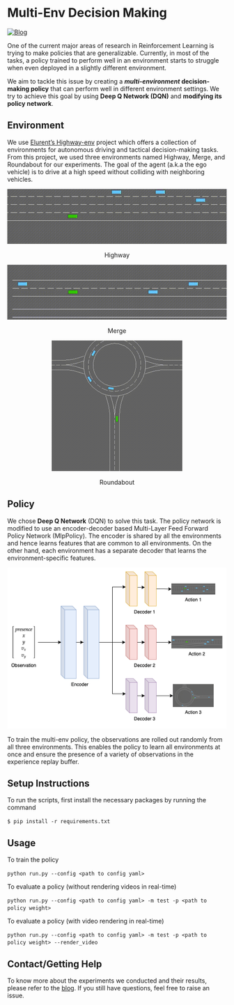 # Multi-Env Decision Making

[![Blog](https://img.shields.io/badge/Website-Blog-blue)](https://shantanuacharya.notion.site/Multi-Env-Decision-Making-d40e0ad783e64eebbb755756306e8ed9)

One of the current major areas of research in Reinforcement Learning is trying to make policies that are generalizable. Currently, in most of the tasks, a policy trained to perform well in an environment starts to struggle when even deployed in a slightly different environment.

We aim to tackle this issue by creating a **_multi-environment_ decision-making policy** that can perform well in different environment settings. We try to achieve this goal by using **Deep Q Network (DQN)** and **modifying its policy network**.

## Environment

We use [Elurent’s Highway-env](https://github.com/eleurent/highway-env) project which offers a collection of environments for autonomous driving and tactical decision-making tasks. From this project, we used three environments named Highway, Merge, and Roundabout for our experiments. The goal of the agent (a.k.a the ego vehicle) is to drive at a high speed without colliding with neighboring vehicles.

<div align="center">
  <img
    src="media/highway.gif"
    alt="highway"
  />
</div>

<div align="center">
  <p>Highway</p>
</div>

<div align="center">
  <img
    src="media/merge.gif"
    alt="merge"
  />
</div>

<div align="center">
  <p>Merge</p>
</div>

<div align="center">
  <img
    src="media/roundabout.gif"
    alt="roundabout"
    width="300"
  />
</div>

<div align="center">
  <p>Roundabout</p>
</div>

## Policy

We chose **Deep Q Network** (DQN) to solve this task. The policy network is modified to use an encoder-decoder based Multi-Layer Feed Forward Policy Network (MlpPolicy). The encoder is shared by all the environments and hence learns features that are common to all environments. On the other hand, each environment has a separate decoder that learns the environment-specific features.

<div align="center">
  <img
    src="media/policy_network.png"
    alt="policy network"
  />
</div>

To train the multi-env policy, the observations are rolled out randomly from all three environments. This enables the policy to learn all environments at once and ensure the presence of a variety of observations in the experience replay buffer.

## Setup Instructions

To run the scripts, first install the necessary packages by running the command

`$ pip install -r requirements.txt`

## Usage

To train the policy

`python run.py --config <path to config yaml>`

To evaluate a policy (without rendering videos in real-time)

`python run.py --config <path to config yaml> -m test -p <path to policy weight>`

To evaluate a policy (with video rendering in real-time)

`python run.py --config <path to config yaml> -m test -p <path to policy weight> --render_video`

## Contact/Getting Help

To know more about the experiments we conducted and their results, please refer to the [blog](https://shantanuacharya.notion.site/Multi-Env-Decision-Making-d40e0ad783e64eebbb755756306e8ed9). If you still have questions, feel free to raise an issue.
